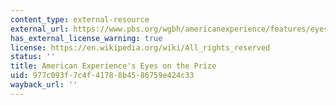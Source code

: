 ```yaml
---
content_type: external-resource
external_url: https://www.pbs.org/wgbh/americanexperience/features/eyesontheprize-timeline-eyes-prize/
has_external_license_warning: true
license: https://en.wikipedia.org/wiki/All_rights_reserved
status: ''
title: American Experience's Eyes on the Prize
uid: 977c093f-7c4f-4178-8b45-86759e424c33
wayback_url: ''
---
```

